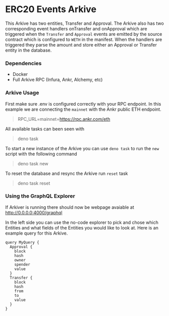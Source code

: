 # ERC20 Events Arkive
This Arkive has two entities, Transfer and Approval. The Arkive also has two corresponding event handlers onTransfer and onApproval which are triggered when the `Transfer` and `Approval` events are emitted by the source contract which is configured to `WETH` in the manifest. When the handlers are triggered they parse the amount and store either an Approval or Transfer entity in the database.
### Dependencies
* Docker
* Full Arkive RPC (Infura, Ankr, Alchemy, etc)

### Arkive Usage

First make sure .env is configured correctly with your RPC endpoint. In this example we are connecting the `mainnet` with the Ankr public ETH endpoint.
> RPC_URL=mainnet=https://rpc.ankr.com/eth

All available tasks can been seen with
> deno task

To start a new instance of the Arkive you can use `deno task` to run the `new` script with the following command
> deno task new

To reset the database and resync the Arkive run `reset` task
> deno task reset

### Using the GraphQL Explorer
If Arkiver is running there should now be webpage avaiable at http://0.0.0.0:4000/graphql

In the left side you can use the no-code explorer to pick and chose which Entities and what fields of the Entities you would like to look at. Here is an example query for this Arkive.
```
query MyQuery {
  Approval {
    block
    hash
    owner
    spender
    value
  }
  Transfer {
    block
    hash
    from
    to
    value
  }
}
```


